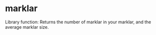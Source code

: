 # marklar
Library function: Returns the number of marklar in your marklar, and the average marklar size.
